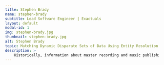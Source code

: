 ```yaml
---
title: Stephen Brady
name: stephen-brady
subtitle: Lead Software Engineer | Exactuals
layout: default
modal-id: 1
img: stephen-brady.jpg
thumbnail: stephen-brady.jpg
alt: Stephen Brady
topic: Matching Dynamic Disparate Sets of Data Using Entity Resolution and Machine Learning
description: >
    Historically, information about master recording and music publishing rights have been entered and collected by hand resulting in inaccurate and mismatched information that can delay payment and make using music more difficult. Stephen Brady will present about how Exactuals has used, Kimchi, the largest similarity metric library in Python, to match recording and publishing information for songs and increase the accuracy of the rights information. So far they’ve matched 32% of the 69 million tracks in their library and expect to have 50% matched by the end of the year! Exactauls will also open up Rai, their api for accessing publishing and master recording information for the hackathon. Any projects that use their api and present at the end of the day will receive 6 months access to Rai.
---
```

